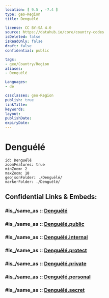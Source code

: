 ```yaml
---
location: [ 9.5 , -7.4 ] 
type: geo-Region
title: Denguélé

license: CC BY-SA 4.0
source: https://datahub.io/core/country-codes
isDeleted: false
isReadOnly: false
draft: false
confidential: public

tags:
- geo/Country/Region
aliases:
- Denguélé

Languages:
- de

cssclasses: geo-Region
publish: true
linkTitle: 
keywords: 
layout: 
publishDate: 
expiryDate: 
---
```


# Denguélé

```leaflet
id: Denguélé
zoomFeatures: true 
minZoom: 2 
maxZoom: 18
geojsonFolder: ./Denguélé/
markerFolder: ./Denguélé/
```


## Confidential Links & Embeds: 

### #is_/same_as :: [Denguélé](/_Standards/Earth/Continent/Africa/Africa~West/Cote_d'ivoire/districts~Ivory-Coast/Denguélé.md) 

### #is_/same_as :: [Denguélé.public](/_public/Earth/Continent/Africa/Africa~West/Cote_d'ivoire/districts~Ivory-Coast/Denguélé.public.md) 

### #is_/same_as :: [Denguélé.internal](/_internal/Earth/Continent/Africa/Africa~West/Cote_d'ivoire/districts~Ivory-Coast/Denguélé.internal.md) 

### #is_/same_as :: [Denguélé.protect](/_protect/Earth/Continent/Africa/Africa~West/Cote_d'ivoire/districts~Ivory-Coast/Denguélé.protect.md) 

### #is_/same_as :: [Denguélé.private](/_private/Earth/Continent/Africa/Africa~West/Cote_d'ivoire/districts~Ivory-Coast/Denguélé.private.md) 

### #is_/same_as :: [Denguélé.personal](/_personal/Earth/Continent/Africa/Africa~West/Cote_d'ivoire/districts~Ivory-Coast/Denguélé.personal.md) 

### #is_/same_as :: [Denguélé.secret](/_secret/Earth/Continent/Africa/Africa~West/Cote_d'ivoire/districts~Ivory-Coast/Denguélé.secret.md)

